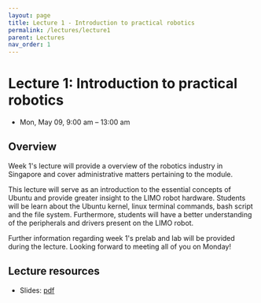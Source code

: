 ```yaml
---
layout: page
title: Lecture 1 - Introduction to practical robotics
permalink: /lectures/lecture1
parent: Lectures
nav_order: 1
---
```


# **Lecture 1: Introduction to practical robotics**
* Mon, May 09, 9:00 am – 13:00 am

## **Overview**

Week 1's lecture will provide a overview of the robotics industry in Singapore and cover administrative matters pertaining to the module. 

This lecture will serve as an introduction to the essential concepts of Ubuntu and provide greater insight to the LIMO robot hardware. Students will be learn about the Ubuntu kernel, linux terminal commands, bash script and the file system. Furthermore, students will have a better understanding of the peripherals and drivers present on the LIMO robot. 

Further information regarding week 1's prelab and lab will be provided during the lecture.
Looking forward to meeting all of you on Monday!


## **Lecture resources**
* Slides: [pdf](https://tangrobot.sharepoint.com/:b:/s/ProductDevelopment/EZTanLuM_IRBiIeOBTRPPXoBnJxUB9zJxWJ5RSJzIotSRw?e=Z9ou7W)
<!-- - Lecture notes: [pdf](#) -->

